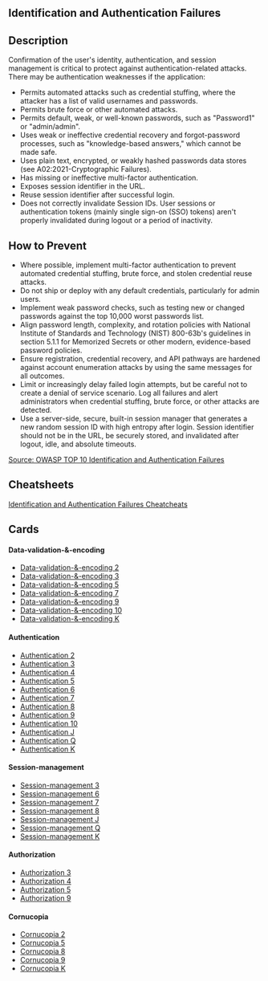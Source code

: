 ## Identification and Authentication Failures 
## Description
Confirmation of the user's identity, authentication, and session management is critical to protect against authentication-related attacks. There may be authentication weaknesses if the application:

- Permits automated attacks such as credential stuffing, where the attacker has a list of valid usernames and passwords.
- Permits brute force or other automated attacks.
- Permits default, weak, or well-known passwords, such as "Password1" or "admin/admin".
- Uses weak or ineffective credential recovery and forgot-password processes, such as "knowledge-based answers," which cannot be made safe.
- Uses plain text, encrypted, or weakly hashed passwords data stores (see A02:2021-Cryptographic Failures).
- Has missing or ineffective multi-factor authentication.
- Exposes session identifier in the URL.
- Reuse session identifier after successful login.
- Does not correctly invalidate Session IDs. User sessions or authentication tokens (mainly single sign-on (SSO) tokens) aren't properly invalidated during logout or a period of inactivity.

## How to Prevent
- Where possible, implement multi-factor authentication to prevent automated credential stuffing, brute force, and stolen credential reuse attacks.
- Do not ship or deploy with any default credentials, particularly for admin users.
- Implement weak password checks, such as testing new or changed passwords against the top 10,000 worst passwords list.
- Align password length, complexity, and rotation policies with National Institute of Standards and Technology (NIST) 800-63b's guidelines in section 5.1.1 for Memorized Secrets or other modern, evidence-based password policies.
- Ensure registration, credential recovery, and API pathways are hardened against account enumeration attacks by using the same messages for all outcomes.
- Limit or increasingly delay failed login attempts, but be careful not to create a denial of service scenario. Log all failures and alert administrators when credential stuffing, brute force, or other attacks are detected.
- Use a server-side, secure, built-in session manager that generates a new random session ID with high entropy after login. Session identifier should not be in the URL, be securely stored, and invalidated after logout, idle, and absolute timeouts.

[Source: OWASP TOP 10 Identification and Authentication Failures ](https://owasp.org/Top10/A07_2021-Identification_and_Authentication_Failures/)

## Cheatsheets
[Identification and Authentication Failures Cheatcheats](https://cheatsheetseries.owasp.org/IndexTopTen.html#a072021-identification-and-authentication-failures)

## Cards
#### Data-validation-&-encoding
- [Data-validation-&-encoding 2](/cards/VE2)
- [Data-validation-&-encoding 3](/cards/VE3)
- [Data-validation-&-encoding 5](/cards/VE5)
- [Data-validation-&-encoding 7](/cards/VE7)
- [Data-validation-&-encoding 9](/cards/VE9)
- [Data-validation-&-encoding 10](/cards/VEX)
- [Data-validation-&-encoding K](/cards/VEK)

#### Authentication
- [Authentication 2](/cards/AT2)
- [Authentication 3](/cards/AT3)
- [Authentication 4](/cards/AT4)
- [Authentication 5](/cards/AT5)
- [Authentication 6](/cards/AT6)
- [Authentication 7](/cards/AT7)
- [Authentication 8](/cards/AT8)
- [Authentication 9](/cards/AT9)
- [Authentication 10](/cards/ATX)
- [Authentication J](/cards/ATJ)
- [Authentication Q](/cards/ATQ)
- [Authentication K](/cards/ATK)

#### Session-management
- [Session-management 3](/cards/SM3)
- [Session-management 6](/cards/SM6)
- [Session-management 7](/cards/SM7)
- [Session-management 8](/cards/SM8)
- [Session-management J](/cards/SMJ)
- [Session-management Q](/cards/SMQ)
- [Session-management K](/cards/SMK)

#### Authorization
- [Authorization 3](/cards/AZ3)
- [Authorization 4](/cards/AZ4)
- [Authorization 5](/cards/AZ5)
- [Authorization 9](/cards/AZ9)

#### Cornucopia
- [Cornucopia 2](/cards/C2)
- [Cornucopia 5](/cards/C5)
- [Cornucopia 8](/cards/C8)
- [Cornucopia 9](/cards/C9)
- [Cornucopia K](/cards/CK)
